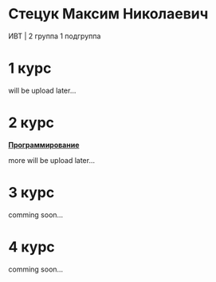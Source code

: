 # Стецук Максим Николаевич

ИВТ | 2 группа 1 подгруппа

# 1 курс

will be upload later...

# 2 курс

[__Программирование__](https://github.com/XtulenchikX/TaskStorage/tree/main/2%20%D0%BA%D1%83%D1%80%D1%81/%D0%9F%D1%80%D0%BE%D0%B3%D1%80%D0%B0%D0%BC%D0%BC%D0%B8%D1%80%D0%BE%D0%B2%D0%B0%D0%BD%D0%B8%D0%B5)

more will be upload later...

# 3 курс

comming soon...

# 4 курс

comming soon...
